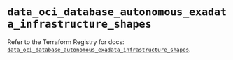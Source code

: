 # `data_oci_database_autonomous_exadata_infrastructure_shapes`

Refer to the Terraform Registry for docs: [`data_oci_database_autonomous_exadata_infrastructure_shapes`](https://registry.terraform.io/providers/oracle/oci/6.18.0/docs/data-sources/database_autonomous_exadata_infrastructure_shapes).
